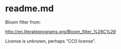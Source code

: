 # readme.md

Bloom filter from: 

<http://en.literateprograms.org/Bloom_filter_%28C%29>

License is unknown, perhaps "CC0 license".
